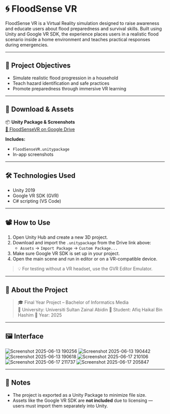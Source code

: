 # 🌀 FloodSense VR

FloodSense VR is a Virtual Reality simulation designed to raise awareness and educate users about flood preparedness and survival skills. Built using Unity and Google VR SDK, the experience places users in a realistic flood scenario inside a home environment and teaches practical responses during emergencies.

---

## 🎯 Project Objectives

- Simulate realistic flood progression in a household
- Teach hazard identification and safe practices
- Promote preparedness through immersive VR learning

---

## 📂 Download & Assets

📦 **Unity Package & Screenshots**  
[🔗 FloodSenseVR on Google Drive](https://drive.google.com/drive/folders/1llQOjhHnmADHyM2xLuJb3oC3jqxfHc80?usp=sharing)

**Includes:**
- `FloodSenseVR.unitypackage`
- In-app screenshots

---

## 🛠️ Technologies Used

- Unity 2019
- Google VR SDK (GVR)
- C# scripting (VS Code)

---

## 📽️ How to Use

1. Open Unity Hub and create a new 3D project.
2. Download and import the `.unitypackage` from the Drive link above:
   - `Assets` → `Import Package` → `Custom Package...`
3. Make sure Google VR SDK is set up in your project.
4. Open the main scene and run in editor or on a VR-compatible device.

> 💡 For testing without a VR headset, use the GVR Editor Emulator.

---

## 🏫 About the Project

> 🎓 Final Year Project – Bachelor of Informatics Media  
> 📍 University: Universiti Sultan Zainal Abidin
> 👤 Student: Afiq Haikal Bin Hashim 
> 📅 Year: 2025

---

## 🖼️ Interface

![Screenshot 2025-06-13 190256](https://github.com/user-attachments/assets/7abae4b6-1647-4419-b1bf-ac95907a4fbd)
![Screenshot 2025-06-13 190442](https://github.com/user-attachments/assets/7a72ca17-e1f4-4fd3-b941-d40e34d39231)
![Screenshot 2025-06-13 190618](https://github.com/user-attachments/assets/2d31e0aa-7da5-43d6-8b12-f1587e6e4763)
![Screenshot 2025-06-17 210106](https://github.com/user-attachments/assets/c1703e0c-6133-4d51-9825-eb583fd3ac8e)
![Screenshot 2025-06-17 211737](https://github.com/user-attachments/assets/21c0eb83-a6a3-4057-9c52-9f2947709fa7)
![Screenshot 2025-06-17 205847](https://github.com/user-attachments/assets/dc7deb1b-628b-4f01-83b6-97e5241cd9c5)


---

## 📌 Notes

- The project is exported as a Unity Package to minimize file size.
- Assets like the Google VR SDK are **not included** due to licensing — users must import them separately into Unity.
